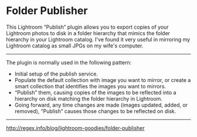 # Folder Publisher

This Lightroom “Publish” plugin allows you to export copies of your Lightroom photos to disk in a folder hierarchy that mimics the folder hierarchy in your Lightroom catalog. I've found it very useful in mirroring my Lightroom catalog as small JPGs on my wife's computer.

---
The plugin is normally used in the following pattern:

- Initial setup of the publish service.
- Populate the default collection with image you want to mirror, or create a smart collection that identifies the images you want to mirrors.
- “Publish” them, causing copies of the images to be reflected into a hierarchy on disk matching the folder hierarchy in Lightroom.
- Going forward, any time changes are made (images updated, added, or removed), “Publish” causes those changes to be reflected on disk.

---

http://regex.info/blog/lightroom-goodies/folder-publisher
